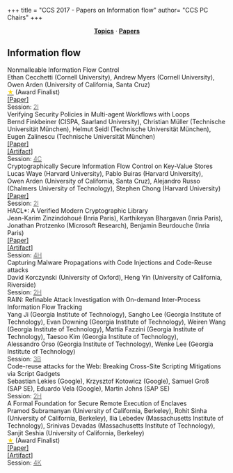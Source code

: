 +++
title = "CCS 2017 - Papers on Information flow"
author= "CCS PC Chairs"
+++
<center><a href="/topics"><b>Topics</b></a> &middot; <a href="/papers"><b>Papers</b></a></center>
<p>
<h2>Information flow</h2><div class="bpaper"><span class="ptitle">Nonmalleable Information Flow Control</span></br><div class="pblock"><span class="author">Ethan&nbsp;Cecchetti</span> <span class="institution">(Cornell University)</span>, <span class="author">Andrew&nbsp;Myers</span> <span class="institution">(Cornell University)</span>, <span class="author">Owen&nbsp;Arden</span> <span class="institution">(University of California, Santa Cruz)</span><br><div class="pextra"><a href="/finalists"><font color="#FFD700">&#9733;</font></a> (Award Finalist)<br><a href="https://www.cs.cornell.edu/~ethan/papers/nmifc.pdf">[Paper]</a><br>Session: <a href="/session-I2"><font color="#777">2I</font></a></div></div></div><div class="bpaper"><span class="ptitle">Verifying Security Policies in Multi-agent Workflows with Loops</span></br><div class="pblock"><span class="author">Bernd&nbsp;Finkbeiner</span> <span class="institution">(CISPA, Saarland University)</span>, <span class="author">Christian&nbsp;M&uuml;ller</span> <span class="institution">(Technische Universit&auml;t M&uuml;nchen)</span>, <span class="author">Helmut&nbsp;Seidl</span> <span class="institution">(Technische Universit&auml;t M&uuml;nchen)</span>, <span class="author">Eugen&nbsp;Zalinescu</span> <span class="institution">(Technische Universit&auml;t M&uuml;nchen)</span><br><div class="pextra"><a href="http://arxiv.org/abs/1708.09013">[Paper]</a><br><a href="https://versioncontrolseidl.in.tum.de/mueller/loopingworkflows">[Artifact]</a><br>Session: <a href="/session-C4"><font color="#777">4C</font></a></div></div></div><div class="bpaper"><span class="ptitle">Cryptographically Secure Information Flow Control on Key-Value Stores</span></br><div class="pblock"><span class="author">Lucas&nbsp;Waye</span> <span class="institution">(Harvard University)</span>, <span class="author">Pablo&nbsp;Buiras</span> <span class="institution">(Harvard University)</span>, <span class="author">Owen&nbsp;Arden</span> <span class="institution">(University of California, Santa Cruz)</span>, <span class="author">Alejandro&nbsp;Russo</span> <span class="institution">(Chalmers University of Technology)</span>, <span class="author">Stephen&nbsp;Chong</span> <span class="institution">(Harvard University)</span><br><div class="pextra"><a href="https://arxiv.org/abs/1708.08895">[Paper]</a><br>Session: <a href="/session-I2"><font color="#777">2I</font></a></div></div></div><div class="bpaper"><span class="ptitle">HACL&#42;: A Verified Modern Cryptographic Library</span></br><div class="pblock"><span class="author">Jean-Karim Zinzindohou&eacute;</span> <span class="institution">(Inria Paris)</span>, <span class="author">Karthikeyan&nbsp;Bhargavan</span> <span class="institution">(Inria Paris)</span>, <span class="author">Jonathan&nbsp;Protzenko</span> <span class="institution">(Microsoft Research)</span>, <span class="author">Benjamin&nbsp;Beurdouche</span> <span class="institution">(Inria Paris)</span><br><div class="pextra"><a href="https://eprint.iacr.org/2017/536">[Paper]</a><br><a href="https://github.com/mitls/hacl-star">[Artifact]</a><br>Session: <a href="/session-H4"><font color="#777">4H</font></a></div></div></div><div class="bpaper"><span class="ptitle">Capturing Malware Propagations with Code Injections and Code-Reuse attacks</span></br><div class="pblock"><span class="author">David&nbsp;Korczynski</span> <span class="institution">(University of Oxford)</span>, <span class="author">Heng&nbsp;Yin</span> <span class="institution">(University of California, Riverside)</span><br><div class="pextra">Session: <a href="/session-H2"><font color="#777">2H</font></a></div></div></div><div class="bpaper"><span class="ptitle">RAIN: Refinable Attack Investigation with On-demand Inter-Process Information Flow Tracking</span></br><div class="pblock"><span class="author">Yang&nbsp;Ji</span> <span class="institution">(Georgia Institute of Technology)</span>, <span class="author">Sangho&nbsp;Lee</span> <span class="institution">(Georgia Institute of Technology)</span>, <span class="author">Evan&nbsp;Downing</span> <span class="institution">(Georgia Institute of Technology)</span>, <span class="author">Weiren&nbsp;Wang</span> <span class="institution">(Georgia Institute of Technology)</span>, <span class="author">Mattia&nbsp;Fazzini</span> <span class="institution">(Georgia Institute of Technology)</span>, <span class="author">Taesoo&nbsp;Kim</span> <span class="institution">(Georgia Institute of Technology)</span>, <span class="author">Alessandro&nbsp;Orso</span> <span class="institution">(Georgia Institute of Technology)</span>, <span class="author">Wenke&nbsp;Lee</span> <span class="institution">(Georgia Institute of Technology)</span><br><div class="pextra">Session: <a href="/session-B3"><font color="#777">3B</font></a></div></div></div><div class="bpaper"><span class="ptitle">Code-reuse attacks for the Web: Breaking Cross-Site Scripting Mitigations via Script Gadgets</span></br><div class="pblock"><span class="author">Sebastian&nbsp;Lekies</span> <span class="institution">(Google)</span>, <span class="author">Krzysztof&nbsp;Kotowicz</span> <span class="institution">(Google)</span>, <span class="author">Samuel&nbsp;Gro&#xdf;&nbsp;</span> <span class="institution">(SAP SE)</span>, <span class="author">Eduardo&nbsp;Vela</span> <span class="institution">(Google)</span>, <span class="author">Martin&nbsp;Johns</span> <span class="institution">(SAP SE)</span><br><div class="pextra">Session: <a href="/session-H2"><font color="#777">2H</font></a></div></div></div><div class="bpaper"><span class="ptitle">A Formal Foundation for Secure Remote Execution of Enclaves</span></br><div class="pblock"><span class="author">Pramod&nbsp;Subramanyan</span> <span class="institution">(University of California, Berkeley)</span>, <span class="author">Rohit&nbsp;Sinha</span> <span class="institution">(University of California, Berkeley)</span>, <span class="author">Ilia&nbsp;Lebedev</span> <span class="institution">(Massachusetts Institute of Technology)</span>, <span class="author">Srinivas&nbsp;Devadas</span> <span class="institution">(Massachusetts Institute of Technology)</span>, <span class="author">Sanjit&nbsp;Seshia</span> <span class="institution">(University of California, Berkeley)</span><br><div class="pextra"><a href="/finalists"><font color="#FFD700">&#9733;</font></a> (Award Finalist)<br><a href="https://eprint.iacr.org/2017/565">[Paper]</a><br><a href="https://github.com/0tcb/TAP">[Artifact]</a><br>Session: <a href="/session-K4"><font color="#777">4K</font></a></div></div></div>